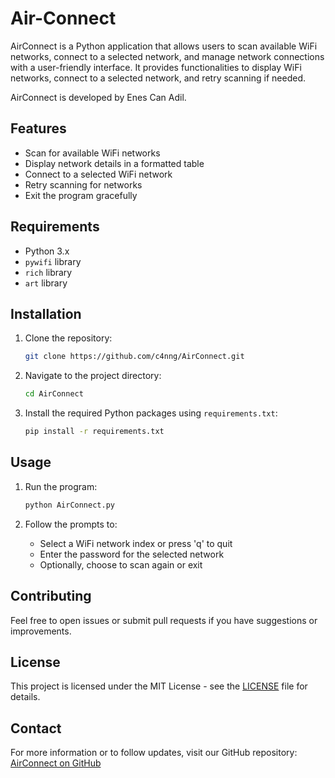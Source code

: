 # Air-Connect

AirConnect is a Python application that allows users to scan available WiFi networks, connect to a selected network, and manage network connections with a user-friendly interface. It provides functionalities to display WiFi networks, connect to a selected network, and retry scanning if needed.

AirConnect is developed by Enes Can Adil.

## Features

- Scan for available WiFi networks
- Display network details in a formatted table
- Connect to a selected WiFi network
- Retry scanning for networks
- Exit the program gracefully

## Requirements

- Python 3.x
- `pywifi` library
- `rich` library
- `art` library

## Installation

1. Clone the repository:
    ```bash
    git clone https://github.com/c4nng/AirConnect.git
    ```

2. Navigate to the project directory:
    ```bash
    cd AirConnect
    ```

3. Install the required Python packages using `requirements.txt`:
    ```bash
    pip install -r requirements.txt
    ```

## Usage

1. Run the program:
    ```bash
    python AirConnect.py
    ```

2. Follow the prompts to:
    - Select a WiFi network index or press 'q' to quit
    - Enter the password for the selected network
    - Optionally, choose to scan again or exit

## Contributing

Feel free to open issues or submit pull requests if you have suggestions or improvements.

## License

This project is licensed under the MIT License - see the [LICENSE](LICENSE) file for details.

## Contact

For more information or to follow updates, visit our GitHub repository: [AirConnect on GitHub](https://github.com/c4nng/AirConnect)
